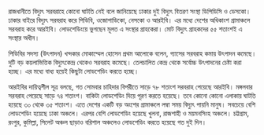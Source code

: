 রাজধানীতে বিদ্যুৎ সরবরাহে কোনো ঘাটতি নেই বলে জানিয়েছে ঢাকার দুই বিদ্যুৎ বিতরণ সংস্থা ডিপিডিসি ও ডেসকো। ঢাকার বাইরে বিদ্যুৎ সরবরাহ করে পিডিবি, ওজোপাডিকো, নেসকো ও আরইবি। এর মধ্যে দেশের অধিকাংশ গ্রামাঞ্চলে সরবরাহ করে আরইবি। লোডশেডিংয়ে ভুগছেন মূলত এ সংস্থার গ্রাহকেরা। মোট বিদ্যুৎ গ্রাহকদের ৫৫ শতাংশই এ সংস্থার অধীন।

পিডিবির সদস্য (উৎপাদন) খন্দকার মোকাম্মেল হোসেন প্রথম আলোকে বলেন, গ্যাসের সরবরাহ কমায় উৎপাদন কমেছে। দুটি বড় কয়লাভিত্তিক বিদ্যুৎকেন্দ্র থেকেও সরবরাহ কমেছে। তেলচালিত কেন্দ্র থেকে সর্বোচ্চ উৎপাদনের চেষ্টা করা হচ্ছে। এর মধ্যে বাধ্য হয়েই কিছুটা লোডশেডিং করতে হচ্ছে।

আরইবির দায়িত্বশীল সূত্র বলছে, গত সোমবার চাহিদার বিপরীতে সাড়ে ৭৮ শতাংশ সরবরাহ পেয়েছে আরইবি। মঙ্গলবার সরবরাহ পেয়েছে সাড়ে ৭৪ শতাংশ। বাকিটা লোডশেডিং দিয়ে পূরণ করতে হয়েছে। তবে কোনো কোনো এলাকায় ঘাটতি হয়েছে ৩০ থেকে ৩৫ শতাংশ। এতে দেশের একটি বড় অংশের গ্রামাঞ্চলে লম্বা সময় বিদ্যুৎ পায়নি মানুষ। সবচেয়ে বেশি লোডশেডিং হয়েছে ঢাকা অঞ্চলে। এরপর বেশি লোডশেডিং হয়েছে খুলনা, রাজশাহী ও ময়মনসিংহ অঞ্চলে। চট্টগ্রাম, রংপুর, কুমিল্লা, সিলেট অঞ্চল ছাড়াও বরিশাল অঞ্চলেও লোডশেডিং করতে হয়েছে গত দুই দিন।
